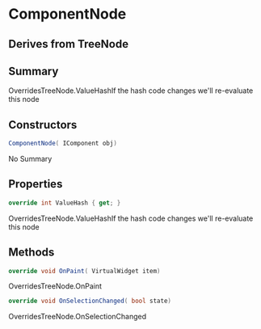 # ComponentNode

## Derives from TreeNode<IComponent>

## Summary

OverridesTreeNode.ValueHashIf the hash code changes we'll re-evaluate this node
## Constructors

```c#
ComponentNode( IComponent obj) 
```
No Summary
## Properties

```c#
override int ValueHash { get; } 
```
OverridesTreeNode.ValueHashIf the hash code changes we'll re-evaluate this node
## Methods

```c#
override void OnPaint( VirtualWidget item) 
```
OverridesTreeNode.OnPaint
```c#
override void OnSelectionChanged( bool state) 
```
OverridesTreeNode.OnSelectionChanged
